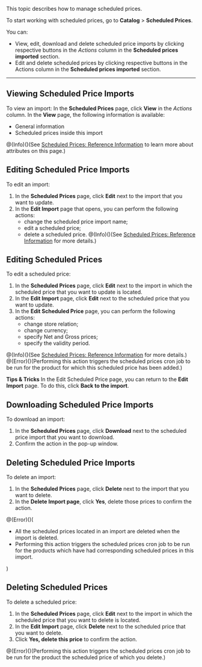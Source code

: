 This topic describes how to manage scheduled prices.

To start working with scheduled prices, go to **Catalog** > **Scheduled Prices**.

You can:

* View, edit, download and delete scheduled price imports by clicking respective buttons in the *Actions* column in the **Scheduled prices imported** section.
* Edit and delete scheduled prices by clicking respective buttons in the Actions column in the **Scheduled prices imported** section.
***
## Viewing Scheduled Price Imports
To view an import:
In the **Scheduled Prices** page, click **View** in the *Actions* column.
In the **View** page, the following information is available:

* General information
* Scheduled prices inside this import

@(Info)()(See [Scheduled Prices: Reference Information](https://documentation.spryker.com/v4/docs/scheduled-prices-reference-information) to learn more about attributes on this page.)

## Editing Scheduled Price Imports
To edit an import:
1. In the **Scheduled Prices** page, click **Edit** next to the import that you want to update.
2. In the **Edit Import** page that opens, you can perform the following actions:
    * change the scheduled price import name;
    * edit a scheduled price;
    * delete a scheduled price.
@(Info)()(See [Scheduled Prices: Reference Information](https://documentation.spryker.com/v4/docs/scheduled-prices-reference-information) for more details.)
## Editing Scheduled Prices

To edit a scheduled price:

1. In the **Scheduled Prices** page, click **Edit** next to the import in which the scheduled price that you want to update is located.
2. In the **Edit Import** page, click **Edit** next to the scheduled price that you want to update.
3. In the **Edit Scheduled Price** page, you can perform the following actions:
    * change store relation;
    * change currency;
    * specify Net and Gross prices;
    * specify the validity period.

@(Info)()(See [Scheduled Prices: Reference Information](https://documentation.spryker.com/v4/docs/scheduled-prices-reference-information) for more details.)
@(Error)()(Performing this action triggers the scheduled prices cron job to be run for the product for which this scheduled price has been added.)

**Tips & Tricks**
In the Edit Scheduled Price page, you can return to the **Edit Import** page. To do this, click **Back to the import**.

## Downloading Scheduled Price Imports
To download an import:

1. In the **Scheduled Prices** page, click **Download** next to the scheduled price import that you want to download.
2. Confirm the action in the pop-up window.

## Deleting Scheduled Price Imports
To delete an import:

1. In the **Scheduled Prices** page, click **Delete** next to the import that you want to delete.
2. In the **Delete Import page**, click **Yes**, delete those prices to confirm the action.

@(Error)()(<ul><li>All the scheduled prices located in an import are deleted when the import is deleted.</li><li>Performing this action triggers the scheduled prices cron job to be run for the products which have had corresponding scheduled prices in this import.</li></ul>)

## Deleting Scheduled Prices

To delete a scheduled price:

1. In the **Scheduled Prices** page, click **Edit** next to the import in which the scheduled price that you want to delete is located.
2. In the **Edit Import** page, click **Delete** next to the scheduled price that you want to delete.
3. Click **Yes, delete this price** to confirm the action.

@(Error)()(Performing this action triggers the scheduled prices cron job to be run for the product the scheduled price of which you delete.)
